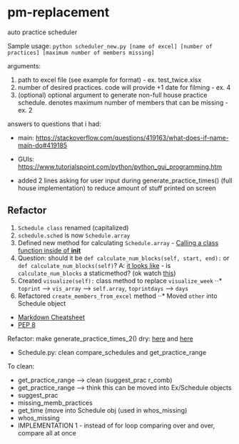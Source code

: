 # pm-replacement
auto practice scheduler

Sample usage: `python scheduler_new.py [name of excel] [number of practices] [maximum number of members missing]`

arguments:
1) path to excel file (see example for format) - ex. test_twice.xlsx
2) number of desired practices. code will provide +1 date for filming - ex. 4
3) (optional) optional argument to generate non-full house practice schedule. denotes maximum number of members that can be missing - ex. 2

answers to questions that i had:
- main: https://stackoverflow.com/questions/419163/what-does-if-name-main-do#419185
- GUIs: https://www.tutorialspoint.com/python/python_gui_programming.htm

- added 2 lines asking for user input during generate_practice_times() (full house implementation) to reduce amount of stuff printed on screen

## Refactor
1. `Schedule class` renamed (capitalized)
2. `schedule.sched` is now `Schedule.array`
3. Defined new method for calculating `Schedule.array` - [Calling a class function inside of __init__](https://stackoverflow.com/questions/12646326/calling-a-class-function-inside-of-init)
4. Question: should it be `def calculate_num_blocks(self, start, end):` or `def calculate_num_blocks(self)`? A: [it looks like](https://realpython.com/instance-class-and-static-methods-demystified/#class-methods) - is `calculate_num_blocks` a staticmethod? (ok watch [this](https://www.youtube.com/watch?v=rq8cL2XMM5M))
5. Created `visualize(self):` class method to replace `visualize_week`
⋅⋅* `toprint` --> `vis_array` --> `self.array`, `toprintdays` --> `days`
6. Refactored `create_members_from_excel` method
⋅⋅* Moved `other` into Schedule object


- [Markdown Cheatsheet](https://github.com/adam-p/markdown-here/wiki/Markdown-Cheatsheet)
- [PEP 8](https://www.python.org/dev/peps/pep-0008/)


Refactor: make generate_practice_times_2() dry: [here](https://www.codementor.io/blog/pythonic-code-6yxqdoktzt) and [here](https://pythontips.com/2013/08/04/args-and-kwargs-in-python-explained/)

- Schedule.py: clean compare_schedules and get_practice_range

To clean:
- get_practice_range --> clean (suggest_prac r_comb)
- get_practice_range --> think this can be moved into Ex/Schedule objects
- suggest_prac
- missing_memb_practices
- get_time (move into Schedule obj (used in whos_missing)
- whos_missing
- IMPLEMENTATION 1 - instead of for loop comparing over and over, compare all at once
